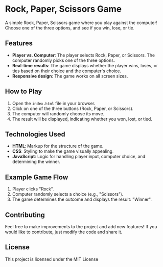 # Rock, Paper, Scissors Game

A simple Rock, Paper, Scissors game where you play against the computer! Choose one of the three options, and see if you win, lose, or tie.

## Features

- **Player vs. Computer**: The player selects Rock, Paper, or Scissors. The computer randomly picks one of the three options.
- **Real-time results**: The game displays whether the player wins, loses, or ties based on their choice and the computer's choice.
- **Responsive design**: The game works on all screen sizes.

## How to Play

1. Open the `index.html` file in your browser.
2. Click on one of the three buttons (Rock, Paper, or Scissors).
3. The computer will randomly choose its move.
4. The result will be displayed, indicating whether you won, lost, or tied.

## Technologies Used

- **HTML**: Markup for the structure of the game.
- **CSS**: Styling to make the game visually appealing.
- **JavaScript**: Logic for handling player input, computer choice, and determining the winner.

## Example Game Flow

1. Player clicks "Rock".
2. Computer randomly selects a choice (e.g., "Scissors").
3. The game determines the outcome and displays the result: "Winner".

## Contributing

Feel free to make improvements to the project and add new features! If you would like to contribute, just modify the code and share it.

## License

This project is licensed under the MIT License 
